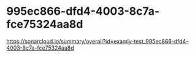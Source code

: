 # 995ec866-dfd4-4003-8c7a-fce75324aa8d
https://sonarcloud.io/summary/overall?id=examly-test_995ec866-dfd4-4003-8c7a-fce75324aa8d
